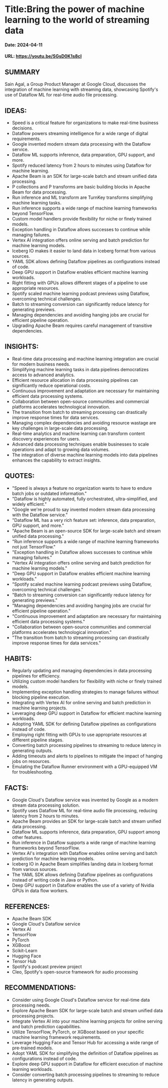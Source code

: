 # Title:Bring the power of machine learning to the world of streaming data
#### Date: 2024-04-11
#### URL: https://youtu.be/SGsD0K1s8cI



## SUMMARY

Sain Agal, a Group Product Manager at Google Cloud, discusses the integration of machine learning with streaming data, showcasing Spotify's use of Dataflow ML for real-time audio file processing.

## IDEAS:

- Speed is a critical feature for organizations to make real-time business decisions.
- Dataflow powers streaming intelligence for a wide range of digital requirements.
- Google invented modern stream data processing with the Dataflow service.
- Dataflow ML supports inference, data preparation, GPU support, and more.
- Spotify reduced latency from 2 hours to minutes using Dataflow for machine learning.
- Apache Beam is an SDK for large-scale batch and stream unified data processing.
- P collections and P transforms are basic building blocks in Apache Beam for data processing.
- Run inference and ML transform are TurnKey transforms simplifying machine learning tasks.
- Run inference supports a wide range of machine learning frameworks beyond TensorFlow.
- Custom model handlers provide flexibility for niche or finely trained models.
- Exception handling in Dataflow allows successes to continue while managing failures.
- Vertex AI integration offers online serving and batch prediction for machine learning models.
- Iceberg IO makes it easier to land data in Iceberg format from various sources.
- YAML SDK allows defining Dataflow pipelines as configurations instead of code.
- Deep GPU support in Dataflow enables efficient machine learning workloads.
- Right fitting with GPUs allows different stages of a pipeline to use appropriate resources.
- Spotify scaled machine learning podcast previews using Dataflow, overcoming technical challenges.
- Batch to streaming conversion can significantly reduce latency for generating previews.
- Managing dependencies and avoiding hanging jobs are crucial for efficient pipeline operation.
- Upgrading Apache Beam requires careful management of transitive dependencies.

## INSIGHTS:

- Real-time data processing and machine learning integration are crucial for modern business needs.
- Simplifying machine learning tasks in data pipelines democratizes access to advanced analytics.
- Efficient resource allocation in data processing pipelines can significantly reduce operational costs.
- Continuous improvement and adaptation are necessary for maintaining efficient data processing systems.
- Collaboration between open-source communities and commercial platforms accelerates technological innovation.
- The transition from batch to streaming processing can drastically improve response times for data services.
- Managing complex dependencies and avoiding resource wastage are key challenges in large-scale data processing.
- Real-time analytics and machine learning can transform content discovery experiences for users.
- Advanced data processing techniques enable businesses to scale operations and adapt to growing data volumes.
- The integration of diverse machine learning models into data pipelines enhances the capability to extract insights.

## QUOTES:

- "Speed is always a feature no organization wants to have to endure batch jobs or outdated information."
- "Dataflow is highly automated, fully orchestrated, ultra-simplified, and widely efficient."
- "Google we're proud to say invented modern stream data processing with the Dataflow service."
- "Dataflow ML has a very rich feature set: inference, data preparation, GPU support, and more."
- "Apache Beam is an open-source SDK for large-scale batch and stream unified data processing."
- "Run inference supports a wide range of machine learning frameworks not just TensorFlow."
- "Exception handling in Dataflow allows successes to continue while managing failures."
- "Vertex AI integration offers online serving and batch prediction for machine learning models."
- "Deep GPU support in Dataflow enables efficient machine learning workloads."
- "Spotify scaled machine learning podcast previews using Dataflow, overcoming technical challenges."
- "Batch to streaming conversion can significantly reduce latency for generating previews."
- "Managing dependencies and avoiding hanging jobs are crucial for efficient pipeline operation."
- "Continuous improvement and adaptation are necessary for maintaining efficient data processing systems."
- "Collaboration between open-source communities and commercial platforms accelerates technological innovation."
- "The transition from batch to streaming processing can drastically improve response times for data services."

## HABITS:

- Regularly updating and managing dependencies in data processing pipelines for efficiency.
- Utilizing custom model handlers for flexibility with niche or finely trained models.
- Implementing exception handling strategies to manage failures without blocking pipeline execution.
- Integrating with Vertex AI for online serving and batch prediction in machine learning projects.
- Leveraging deep GPU support in Dataflow for efficient machine learning workloads.
- Adopting YAML SDK for defining Dataflow pipelines as configurations instead of code.
- Employing right fitting with GPUs to use appropriate resources at different pipeline stages.
- Converting batch processing pipelines to streaming to reduce latency in generating outputs.
- Adding timeouts and alerts to pipelines to mitigate the impact of hanging jobs on resources.
- Emulating the Dataflow Runner environment with a GPU-equipped VM for troubleshooting.

## FACTS:

- Google Cloud's Dataflow service was invented by Google as a modern stream data processing solution.
- Spotify uses Dataflow ML for real-time audio file processing, reducing latency from 2 hours to minutes.
- Apache Beam provides an SDK for large-scale batch and stream unified data processing.
- Dataflow ML supports inference, data preparation, GPU support among other features.
- Run inference in Dataflow supports a wide range of machine learning frameworks beyond TensorFlow.
- Vertex AI's integration with Dataflow enables online serving and batch prediction for machine learning models.
- Iceberg IO in Apache Beam simplifies landing data in Iceberg format from various sources.
- The YAML SDK allows defining Dataflow pipelines as configurations instead of writing code in Java or Python.
- Deep GPU support in Dataflow enables the use of a variety of Nvidia GPUs in data flow workers.

## REFERENCES:

- Apache Beam SDK
- Google Cloud's Dataflow service
- Vertex AI
- TensorFlow
- PyTorch
- XGBoost
- Scikit-Learn
- Hugging Face
- Tensor Hub
- Spotify's podcast preview project
- Cleo, Spotify's open-source framework for audio processing

## RECOMMENDATIONS:

- Consider using Google Cloud's Dataflow service for real-time data processing needs.
- Explore Apache Beam SDK for large-scale batch and stream unified data processing projects.
- Integrate Vertex AI into your machine learning projects for online serving and batch prediction capabilities.
- Utilize TensorFlow, PyTorch, or XGBoost based on your specific machine learning framework requirements.
- Leverage Hugging Face and Tensor Hub for accessing a wide range of pre-trained models.
- Adopt YAML SDK for simplifying the definition of Dataflow pipelines as configurations instead of code.
- Explore deep GPU support in Dataflow for efficient execution of machine learning workloads.
- Consider converting batch processing pipelines to streaming to reduce latency in generating outputs.
